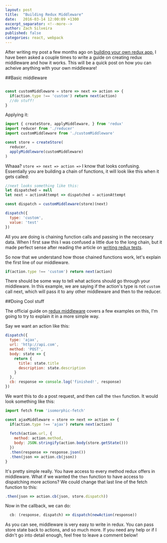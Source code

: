 ```yaml
---
layout: post
title:  "Building Redux Middleware"
date:   2016-03-14 12:00:09 +1300
excerpt_separator: <!--more-->
author: Zach Silveira
published: false
categories: react, webpack
---
```


After writing my post a few months ago on [building your own redux app](https://reactjsnews.com/your-first-redux-app), I have been asked a couple times to write a guide on creating redux middleware and how it works. This will be a quick post on how you can acheive anything with your own middleware!

<!--more-->

##Basic middleware

```js

const customMiddleware = store => next => action => {
  if(action.type !== 'custom') return next(action)
  //do stuff!
}
```

Applying it:

```js
import { createStore, applyMiddleware, } from 'redux'
import reducer from './reducer'
import customMiddleware from './customMiddleware'

const store = createStore(
  reducer,
  applyMiddleware(customMiddleware)
)
```

Whaaa? `store => next => action =>` I know that looks confusing. Essentially you are building a chain of functions, it will look like this when it gets called:

```js
//next looks something like this:
let dispatched = null
let next = actionAttempt => dispatched = actionAttempt 

const dispatch = customMiddleware(store)(next)

dispatch({
  type: 'custom',
  value: 'test'
})
```

All you are doing is chaining function calls and passing in the neccesary data. When I first saw this I was confused a little due to the long chain, but it made perfect sense after reading the article on [writing redux tests](http://redux.js.org/docs/recipes/WritingTests.html). 

So now that we understand how those chained functions work, let's explain the first line of our middleware.

```js
if(action.type !== 'custom') return next(action)
```

There should be some way to tell what actions should go through your middleware. In this example, we are saying if the action's type is not `custom` call next, which will pass it to any other middleware and then to the reducer.

##Doing Cool stuff

The official guide on [redux middleware](http://redux.js.org/docs/advanced/Middleware.html) covers a few examples on this, I'm going to try to explain it in a more simple way.

Say we want an action like this:

```js
dispatch({
  type: 'ajax',
  url: 'http://api.com',
  method: 'POST',
  body: state => {
    return {
      title: state.title
      description: state.description
    }
  },
  cb: response => console.log('finished!', response)
})

```

We want this to do a post request, and then call the `then` function. It would look something like this:

```js
import fetch from 'isomorphic-fetch'

const ajaxMiddleware = store => next => action => {
  if(action.type !== 'ajax') return next(action)
  
  fetch(action.url, {
    method: action.method,
    body: JSON.stringify(action.body(store.getState()))
  })
  .then(response => response.json())
  .then(json => action.cb(json))
}
```

It's pretty simple really. You have access to every method redux offers in middleware. What if we wanted the `then` function to have access to dispatching more actions? We could change that last line of the fetch function to this: 

```js
.then(json => action.cb(json, store.dispatch))
```

Now in the callback, we can do:

```js
  cb: (response, dispatch) => dispatch(newAction(response))

```

As you can see, middleware is very easy to write in redux. You can pass store state back to actions, and so much more. If you need any help or if I didn't go into detail enough, feel free to leave a comment below!